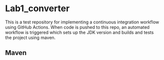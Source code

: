 # Lab1_converter

This is a test repository for implementing a continuous integration workflow using GitHub Actions. When code is pushed to this repo, an automated workflow is triggered which sets up the JDK version and builds and tests the project using maven.

## Maven
